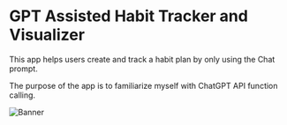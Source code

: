 # GPT Assisted Habit Tracker and Visualizer

This app helps users create and track a habit plan by only using the Chat prompt.

The purpose of the app is to familiarize myself with ChatGPT API function calling.

![Banner](assets/habit_example.png)
